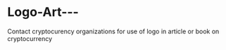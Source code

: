 # Logo-Art---
Contact cryptocurency organizations for use of logo in article or book on cryptocurrency
